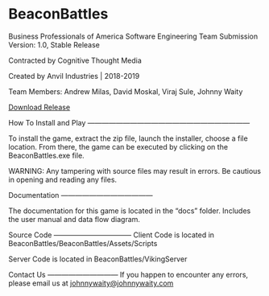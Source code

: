 # BeaconBattles
Business Professionals of America Software Engineering Team Submission
Version: 1.0, Stable Release

Contracted by Cognitive Thought Media

Created by Anvil Industries | 2018-2019

Team Members: Andrew Milas, David Moskal, Viraj Sule, Johnny Waity

[Download Release](https://github.com/johnnyjwaity/BeaconBattles/releases/tag/1.0)

How To Install and Play
———————————————————————

To install the game, extract the zip file, launch the installer, choose a file location. From there, the game can be executed by clicking on the BeaconBattles.exe file.

WARNING: Any tampering with source files may result in errors. Be cautious in opening and reading any files.



Documentation
—————————————

The documentation for this game is located in the “docs” folder. Includes the user manual and data flow diagram.


Source Code
———————————
Client Code is located in BeaconBattles/BeaconBattles/Assets/Scripts

Server Code is located in BeaconBattles/VikingServer


Contact Us
——————————
If you happen to encounter any errors, please email us at johnnywaity@johnnywaity.com


